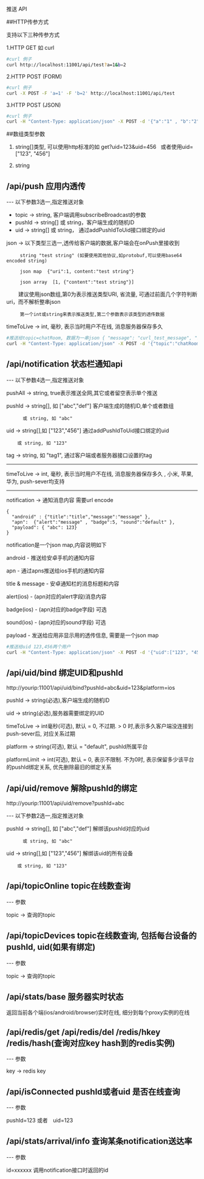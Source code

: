 推送 API

##HTTP传参方式

支持以下三种传参方式

1.HTTP GET 如 curl 
```bash
#curl 例子
curl http://localhost:11001/api/test?a=1&b=2
```

2.HTTP POST (FORM) 
```bash
#curl 例子
curl -X POST -F 'a=1' -F 'b=2' http://localhost:11001/api/test
```

3.HTTP POST (JSON) 
```bash
#curl 例子
curl -H "Content-Type: application/json" -X POST -d '{"a":"1" , "b":"2"}' http://localhost:11001/api/test
```

##数组类型参数

1. string[]类型, 可以使用http标准的如
   get?uid=123&uid=456 
   或者使用uid=["123", "456"]
   
2. string

## /api/push 应用内透传

--- 以下参数3选一,指定推送对象

- topic -> string, 客户端调用subscribeBroadcast的参数
- pushId -> string[] 或 string，客户端生成的随机ID
- uid -> string[] 或 string， 通过addPushIdToUid接口绑定的uid


json ->  以下类型三选一,透传给客户端的数据,客户端会在onPush里接收到

         string "test string" (如要使用其他协议,如protobuf,可以使用base64 encoded string)

         json map  {"uri":1, content:"test string"}

         json array  [1, {"content":"test string"}]

         建议使用json数组,第0为表示推送类型URI, 省流量, 可通过前面几个字符判断uri，而不解析整串json
         
         第一个int或string来表示推送类型,第二个参数表示该类型的透传数据

timeToLive -> int, 毫秒, 表示当时用户不在线, 消息服务器保存多久

```bash
#推送给topic=chatRoom, 数据为一串json { "message": "curl_test_message", "nickName": "curl_tester", "type": "chat_message"}
curl -H "Content-Type: application/json" -X POST -d '{"topic":"chatRoom" , "json":{ "message": "curl_test_message", "nickName": "curl_tester", "type": "chat_message"}}' http://localhost:11001/api/push
```

## /api/notification 状态栏通知api

--- 以下参数4选一,指定推送对象

pushAll -> string, true表示推送全网,其它或者留空表示单个推送

pushId -> string[], 如 ["abc","def"] 客户端生成的随机ID,单个或者数组

          或 string, 如 "abc"

uid -> string[],如 ["123","456"] 通过addPushIdToUid接口绑定的uid

        或 string, 如 "123"

tag -> string, 如 "tag1", 通过客户端或者服务器接口设置的tag

---

timeToLive -> int, 毫秒, 表示当时用户不在线, 消息服务器保存多久 , 小米, 苹果, 华为, push-sever均支持

---

notification -> 通知消息内容 需要url encode

```
{
  "android" : {"title":"title","message":"message" },
  "apn":  {"alert":"message" , "badge":5, "sound":"default" },
  "payload": { "abc": 123}
}
```

notification是一个json map,内容说明如下

android - 推送给安卓手机的通知内容

apn - 通过apns推送给ios手机的通知内容

title & message - 安卓通知栏的消息标题和内容

alert(ios) - (apn对应的alert字段)消息内容

badge(ios) - (apn对应的badge字段) 可选

sound(ios) - (apn对应的sound字段) 可选

payload - 发送给应用非显示用的透传信息, 需要是一个json map


```bash
#推送给uid 123,456两个用户
curl -H "Content-Type: application/json" -X POST -d '{"uid":["123", "456"] , "notification":{"android" : {"title":"title","message":"message" },"apn":{"alert":"message" , "badge":5, "sound":"default" },"payload":{ "abc": 123}}}' http://localhost:11001/api/notification
```

## /api/uid/bind 绑定UID和pushId

http://yourip:11001/api/uid/bind?pushId=abc&uid=123&platform=ios

pushId -> string(必选),客户端生成的随机ID

uid -> string(必选),服务器需要绑定的UID

timeToLive -> int毫秒(可选), 默认 = 0, 不过期. > 0 时,表示多久客户端没连接到push-sever后, 对应关系过期

platform -> string(可选), 默认 = "default", pushId所属平台

platformLimit -> int(可选), 默认 = 0, 表示不限制. 不为0时, 表示保留多少该平台的pushId绑定关系, 优先删除最旧的绑定关系

## /api/uid/remove 解除pushId的绑定

http://yourip:11001/api/uid/remove?pushId=abc

--- 以下参数2选一,指定推送对象

pushId -> string[], 如 ["abc","def"] 解绑该pushId对应的uid

          或 string, 如 "abc"

uid -> string[],如 ["123","456"] 解绑该uid的所有设备

        或 string, 如 "123"


## /api/topicOnline topic在线数查询

--- 参数

topic -> 查询的topic

## /api/topicDevices topic在线数查询, 包括每台设备的pushId, uid(如果有绑定)

--- 参数

topic -> 查询的topic


## /api/stats/base 服务器实时状态

返回当前各个端(ios/android/browser)实时在线, 细分到每个proxy实例的在线

## /api/redis/get /api/redis/del /redis/hkey /redis/hash(查询对应key hash到的redis实例)

--- 参数

key -> redis key

## /api/isConnected   pushId或者uid 是否在线查询

--- 参数

pushId=123 或者　uid=123

## /api/stats/arrival/info 查询某条notification送达率

--- 参数 

id=xxxxxx 调用notification接口时返回的id

